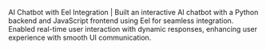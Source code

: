 AI Chatbot with Eel Integration | Built an interactive AI chatbot with a Python backend and JavaScript frontend using Eel for seamless integration. Enabled real-time user interaction with dynamic responses, enhancing user experience with smooth UI communication.
